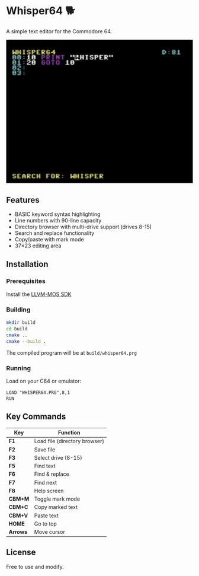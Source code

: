 # Whisper64 🐕

A simple text editor for the Commodore 64.

![Whisper64 Screenshot](screenshot.png)

## Features

- BASIC keyword syntax highlighting
- Line numbers with 90-line capacity
- Directory browser with multi-drive support (drives 8-15)
- Search and replace functionality
- Copy/paste with mark mode
- 37×23 editing area

## Installation

### Prerequisites

Install the [LLVM-MOS SDK](https://github.com/llvm-mos/llvm-mos-sdk#getting-started)

### Building

```bash
mkdir build
cd build
cmake ..
cmake --build .
```

The compiled program will be at `build/whisper64.prg`

### Running

Load on your C64 or emulator:
```
LOAD "WHISPER64.PRG",8,1
RUN
```

## Key Commands

| Key | Function |
|-----|----------|
| **F1** | Load file (directory browser) |
| **F2** | Save file |
| **F3** | Select drive (8-15) |
| **F5** | Find text |
| **F6** | Find & replace |
| **F7** | Find next |
| **F8** | Help screen |
| **CBM+M** | Toggle mark mode |
| **CBM+C** | Copy marked text |
| **CBM+V** | Paste text |
| **HOME** | Go to top |
| **Arrows** | Move cursor |

## License

Free to use and modify.